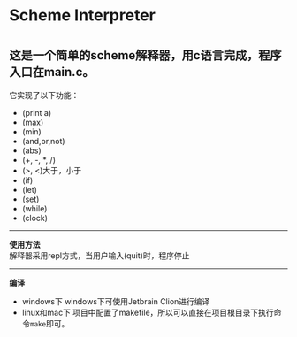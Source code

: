 <h1>Scheme Interpreter<h1>  

这是一个简单的scheme解释器，用c语言完成，程序入口在main.c。
---
它实现了以下功能：

* (print a) 
* (max)
* (min) 
* (and,or,not)
* (abs) 
* (+, -, *, /)
* (>, <)大于，小于
* (if)
* (let)
* (set)
* (while)
* (clock)

___
**使用方法**  
解释器采用repl方式，当用户输入(quit)时，程序停止
___
****编译****
* windows下
  windows下可使用Jetbrain Clion进行编译  
* linux和mac下
  项目中配置了makefile，所以可以直接在项目根目录下执行命令`make`即可。